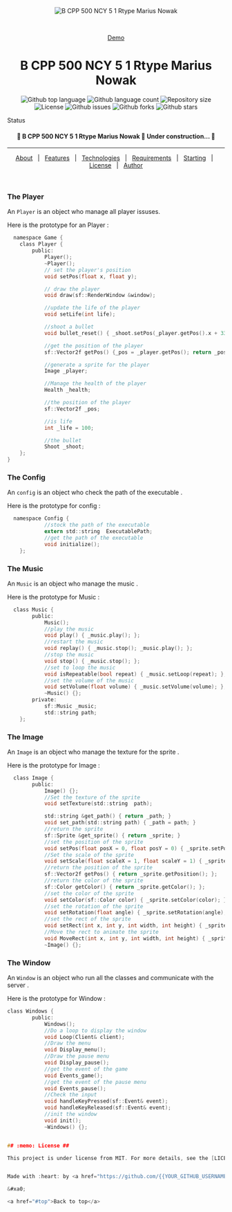 <div align="center" id="top"> 
  <img src="./.github/app.gif" alt="B CPP 500 NCY 5 1 Rtype Marius Nowak" />

  &#xa0;

  <a href="https://bcpp500ncy51rtypemariusnowak.netlify.app">Demo</a>
</div>

<h1 align="center">B CPP 500 NCY 5 1 Rtype Marius Nowak</h1>

<p align="center">
  <img alt="Github top language" src="https://img.shields.io/github/languages/top/{{YOUR_GITHUB_USERNAME}}/b-cpp-500-ncy-5-1-rtype-marius-nowak?color=56BEB8">

  <img alt="Github language count" src="https://img.shields.io/github/languages/count/{{YOUR_GITHUB_USERNAME}}/b-cpp-500-ncy-5-1-rtype-marius-nowak?color=56BEB8">

  <img alt="Repository size" src="https://img.shields.io/github/repo-size/{{YOUR_GITHUB_USERNAME}}/b-cpp-500-ncy-5-1-rtype-marius-nowak?color=56BEB8">

  <img alt="License" src="https://img.shields.io/github/license/{{YOUR_GITHUB_USERNAME}}/b-cpp-500-ncy-5-1-rtype-marius-nowak?color=56BEB8">

  <img alt="Github issues" src="https://img.shields.io/github/issues/{{YOUR_GITHUB_USERNAME}}/b-cpp-500-ncy-5-1-rtype-marius-nowak?color=56BEB8" />

  <img alt="Github forks" src="https://img.shields.io/github/forks/{{YOUR_GITHUB_USERNAME}}/b-cpp-500-ncy-5-1-rtype-marius-nowak?color=56BEB8" />

  <img alt="Github stars" src="https://img.shields.io/github/stars/{{YOUR_GITHUB_USERNAME}}/b-cpp-500-ncy-5-1-rtype-marius-nowak?color=56BEB8" />
</p>

Status

<h4 align="center"> 
	🚧  B CPP 500 NCY 5 1 Rtype Marius Nowak 🚀 Under construction...  🚧
</h4> 

<hr>

<p align="center">
  <a href="#dart-about">About</a> &#xa0; | &#xa0; 
  <a href="#sparkles-features">Features</a> &#xa0; | &#xa0;
  <a href="#rocket-technologies">Technologies</a> &#xa0; | &#xa0;
  <a href="#white_check_mark-requirements">Requirements</a> &#xa0; | &#xa0;
  <a href="#checkered_flag-starting">Starting</a> &#xa0; | &#xa0;
  <a href="#memo-license">License</a> &#xa0; | &#xa0;
  <a href="https://github.com/{{YOUR_GITHUB_USERNAME}}" target="_blank">Author</a>
</p>

<br>

### The Player
An `Player` is an object who manage all player issuses.

Here is the prototype for an Player :
```c
  namespace Game {
    class Player {
        public:
            Player();
            ~Player();
            // set the player's position
            void setPos(float x, float y);

            // draw the player
            void draw(sf::RenderWindow &window);

            //update the life of the player
            void setLife(int life);

            //shoot a bullet
            void bullet_reset() { _shoot.setPos(_player.getPos().x + 33 , _player.getPos().y + 8);};

            //get the position of the player
            sf::Vector2f getPos() {_pos = _player.getPos(); return _pos;};

            //generate a sprite for the player
            Image _player;

            //Manage the health of the player
            Health _health;

            //the position of the player
            sf::Vector2f _pos;

            //is life
            int _life = 100;

            //the bullet
            Shoot _shoot;
    };
}
```
### The Config
An `config` is an object who check the path of the executable .

Here is the prototype for config :
```c
  namespace Config {
            //stock the path of the executable
            extern std::string  ExecutablePath;
            //get the path of the executable
            void initialize();
    };
```

### The Music
An `Music` is an object who manage the music .

Here is the prototype for Music :
```c
  class Music {
        public:
            Music();
            //play the music
            void play() { _music.play(); };
            //restart the music
            void replay() { _music.stop(); _music.play(); };
            //stop the music
            void stop() { _music.stop(); };
            //set to loop the music
            void isRepeatable(bool repeat) { _music.setLoop(repeat); };
            //set the volume of the music
            void setVolume(float volume) { _music.setVolume(volume); };
            ~Music() {};
        private:
            sf::Music _music;
            std::string path;
    };
```	
### The Image
An `Image` is an object who manage the texture for the sprite .

Here is the prototype for Image :
```c
  class Image {
        public:
            Image() {};
            //Set the texture of the sprite
            void setTexture(std::string  path);

            std::string &get_path() { return _path; }
            void set_path(std::string path) { _path = path; }
            //return the sprite
            sf::Sprite &get_sprite() { return _sprite; }
            //set the position of the sprite
            void setPos(float posX = 0, float posY = 0) { _sprite.setPosition(posX, posY); };
            //Set the scale of the sprite
            void setScale(float scaleX = 1, float scaleY = 1) { _sprite.setScale(scaleX, scaleY); };
            //return the position of the sprite
            sf::Vector2f getPos() { return _sprite.getPosition(); };
            //return the color of the sprite
            sf::Color getColor() { return _sprite.getColor(); };
            //set the color of the sprite
            void setColor(sf::Color color) { _sprite.setColor(color); };
            //set the rotation of the sprite
            void setRotation(float angle) { _sprite.setRotation(angle); };
            //set the rect of the sprite
            void setRect(int x, int y, int width, int height) { _sprite.setTextureRect(sf::IntRect(x, y, width, height)); };
            //Move the rect to animate the sprite
            void MoveRect(int x, int y, int width, int height) { _sprite.setTextureRect(sf::IntRect(x, y, width, height)); };
            ~Image() {};
```

### The Window
An `Window` is an object who run all the classes and communicate with the server .

Here is the prototype for Window :
```c
class Windows {
        public:
            Windows();
            //Do a loop to display the window
            void Loop(Client& client);
            //Draw the menu
            void Display_menu();
            //Draw the pause menu
            void Display_pause();
            //get the event of the game
            void Events_game();
            //get the event of the pause menu
            void Events_pause();
            //Check the input
            void handleKeyPressed(sf::Event& event);
            void handleKeyReleased(sf::Event& event);
            //init the window
            void init();
            ~Windows() {};
```

```c

## :memo: License ##

This project is under license from MIT. For more details, see the [LICENSE](LICENSE.md) file.


Made with :heart: by <a href="https://github.com/{{YOUR_GITHUB_USERNAME}}" target="_blank">{{YOUR_NAME}}</a>

&#xa0;

<a href="#top">Back to top</a>
